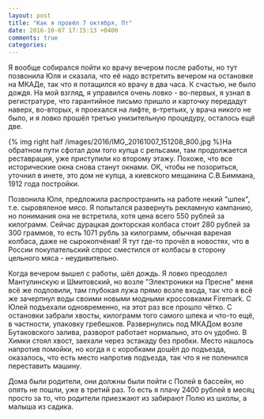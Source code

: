 ```yaml
---
layout: post
title: "Как я провёл 7 октября, Пт"
date: 2016-10-07 17:15:13 +0400
comments: true
categories: 
---
```


Я вообще собирался пойти ко врачу вечером после работы, но тут позвонила Юля и сказала, что её надо встретить вечером на остановке на МКАДе, так что я потащился ко врачу в два часа. К счастью, не было дождя. На мой взгляд, я управился очень ловко - во-первых, я узнал в регистратуре, что гарантийное письмо пришло и карточку передадут наверх, во-вторых, я проехался на лифте, в-третьих, у врача никого не было, и я ловко прошёл третью унизительную процедуру, осталось ещё две.

{% img right half /images/2016/IMG_20161007_151208_800.jpg %}На обратном пути сфотал дом того купца с рельсами, там продолжается реставрация, уже приступили ко второму этажу. Похоже, что все исторические окна снова станут окнами. ОК, чтобы не позориться, уточнил в инете, это дом не купца, а киевского мещанина С.В.Биммана, 1912 года постройки.

Позвонила Юля, предложила распространить на работе некий "шпек", т.е. сыровяленое мясо. Я попытался развернуть рекламную кампанию, но понимания она не встретила, хотя цена всего 550 рублей за килограмм. Сейчас дурацкая докторская колбаса стоит 280 рублей за 300 граммов, то есть 1071 рубль за килограмм, обычная вареная колбаса, даже не сырокопчёная! Я тут где-то прочёл в новостях, что в России покупательский спрос сместился от колбасы в сторону цельного мяса - неудивительно.

Когда вечером вышел с работы, шёл дождь. Я ловко преодолел Мантулинскую и Шмитовский, но возле "Электроники на Пресне" меня всё же подловили, там глубокая лужа прямо возле входа, так что я всё же зачерпнул воды своими новыми модными кроссовками Firemark. С Юлей подъехали одновременно, на этот раз все прошло чётко. С остановки забрали хвосты, килограмм того самого шпека и что-то ещё, в частности, упаковку гребешков. Развернулись под МКАДом возле Бутаковского залива, разворот работает нормально, это оч удобно. В Химки стоял хвост, заехали через эстакаду без пробки. Место нашлось напротив помойки, но когда я с коробками дошёл до подъезда, оказалось, что есть место напротив подъезда, так что я не поленился переставить машину.

Дома были родители, они должны были пойти с Полей в бассейн, но опять не пошли, уже в третий раз. То есть я плачу 2400 рублей в месяц просто за то, что родители приезжают из забирают Полю из школы, а малыша из садика.